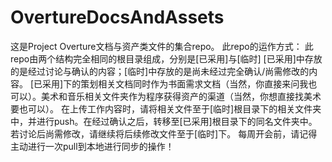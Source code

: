 # OvertureDocsAndAssets
这是Project Overture文档与资产类文件的集合repo。
此repo的运作方式：
  此repo由两个结构完全相同的根目录组成，分别是[已采用]与[临时]
  [已采用]中存放的是经过讨论与确认的内容；[临时]中存放的是尚未经过完全确认/尚需修改的内容。
  [已采用]下的策划相关文档同时作为书面需求文档（当然，你直接来问我也可以）。美术和音乐相关文件夹作为程序获得资产的渠道（当然，你想直接找美术要也可以）。
  在上传工作内容时，请将相关文件至于[临时]根目录下的相关文件夹中，并进行push。在经过确认之后，转移至[已采用]根目录下的同名文件夹中。
  若讨论后尚需修改，请继续将后续修改文件至于[临时]下。
  每周开会前，请记得主动进行一次pull到本地进行同步的操作！

